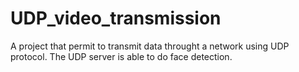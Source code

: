 # UDP_video_transmission
A project that permit to transmit data throught a network using UDP protocol. The UDP server is able to do face detection.
